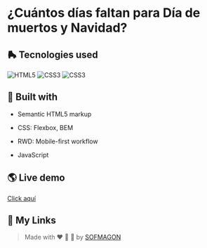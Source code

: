 # ¿Cuántos días faltan para Día de muertos y Navidad?



## 🛼 Tecnologies used

![HTML5](https://img.shields.io/badge/html5-%23E34F26.svg?style=for-the-badge&logo=html5&logoColor=white) ![CSS3](https://img.shields.io/badge/css3-%231572B6.svg?style=for-the-badge&logo=css3&logoColor=white) ![CSS3](https://img.shields.io/badge/javascript-%23F7DF1E.svg?style=for-the-badge&logo=javascript&logoColor=black)



## 🧩 Built with

+ Semantic HTML5 markup

+ CSS: Flexbox, BEM

+ RWD: Mobile-first workflow

+ JavaScript

  

## 🌎 Live demo

[Click aquí](https://05-pseint-js.netlify.app/)



## 🌈 My Links

> Made with ❤️ 🍕 🌮 by [SOFMAGON](https://beacons.ai/sofmagon)

